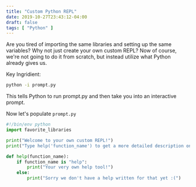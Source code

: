 ```yaml
---
title: "Custom Python REPL"
date: 2019-10-27T23:43:12-04:00
draft: false
tags: [ "Python" ]
---
```


Are you tired of importing the same libraries and setting up the same variables? Why not just create your own custom REPL? Now of course, we're not going to do it from scratch, but instead utilize what Python already gives us.

Key Ingridient:

```bash
python -i prompt.py
```

This tells Python to run prompt.py and then take you into an interactive prompt.

Now let's populate `prompt.py`

```python
#!/bin/env python
import favorite_libraries

print("Welcome to your own custom REPL!")
print("Type help('function_name') to get a more detailed description on some of your own custom functions!")

def help(function_name):
    if function_name is "help":
        print("Your very own help tool!")
    else:
        print("Sorry we don't have a help written for that yet :(")
```

